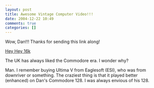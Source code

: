 ```yaml
---
layout: post
title: Awesome Vintage Computer Video!!!
date: 2004-12-22 10:49
comments: true
categories: []
---
```

Wow, Dan!!! Thanks for sending this link along!

<a href="http://custurd.b3ta.com/heyhey16k/">Hey Hey 16k</a>

The UK has always liked the Commodore era. I wonder why?

Man. I remember buying Ultima V from Eaglesoft (ESI), who was from downriver or something. The craziest thing is that it played better (enhanced) on Dan's Commodore 128. I was always envious of his 128.
